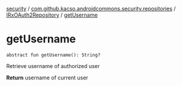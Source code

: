 [security](../../index.md) / [com.github.kacso.androidcommons.security.repositories](../index.md) / [IRxOAuth2Repository](index.md) / [getUsername](.)

# getUsername

`abstract fun getUsername(): String?`

Retrieve username of authorized user

**Return**
username of current user

